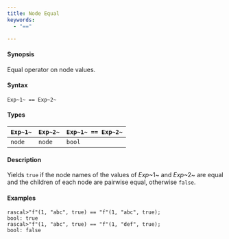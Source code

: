 ```yaml
---
title: Node Equal
keywords:
  - "=="

---
```


#### Synopsis

Equal operator on node values.

#### Syntax

`Exp~1~ == Exp~2~`

#### Types

| `Exp~1~`  |  `Exp~2~` | `Exp~1~ == Exp~2~`  |
| --- | --- | --- |
| `node`     |  `node`    | `bool`                |


#### Description

Yields `true` if the node names of the values of _Exp_~1~ and _Exp_~2~ are equal and
the children of each node are pairwise equal, otherwise `false`.

#### Examples


```rascal-shell 
rascal>"f"(1, "abc", true) == "f"(1, "abc", true);
bool: true
rascal>"f"(1, "abc", true) == "f"(1, "def", true);
bool: false
```


